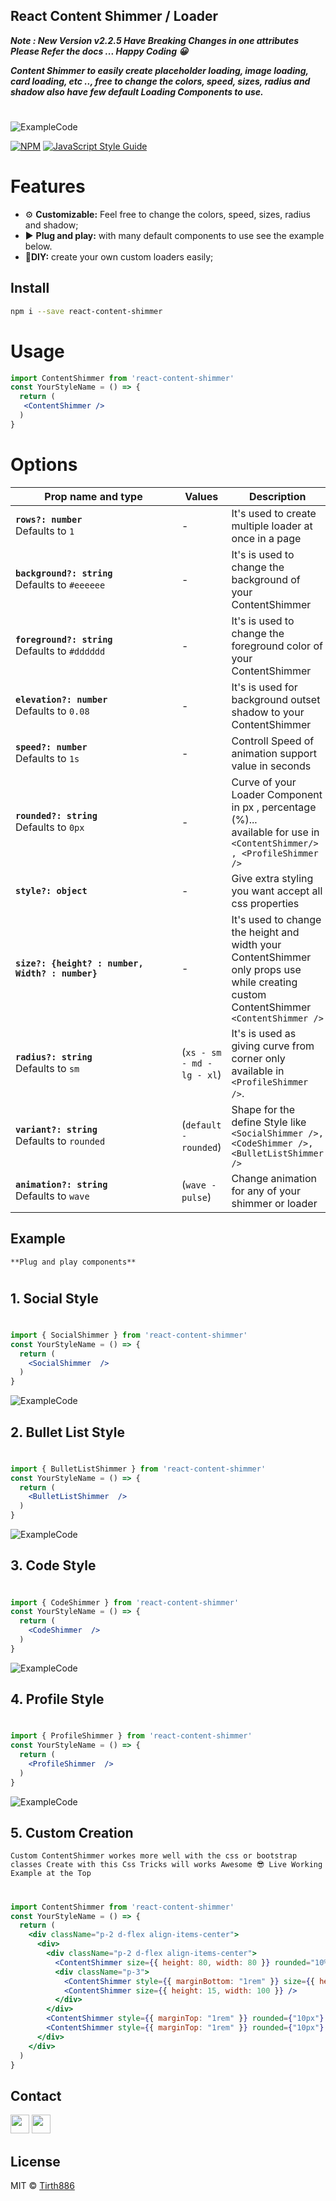 ## React Content Shimmer / Loader

***<b> Note : New Version v2.2.5 Have Breaking Changes in one attributes Please Refer the docs ... Happy Coding 😀 </b>***
<br/>

***Content Shimmer to easily create placeholder loading, image loading, card loading, etc .., free to change the colors, speed, sizes, radius and shadow also have few default Loading Components to use.***
#
![ExampleCode](https://raw.githubusercontent.com/Tirth886/react-content-shimmer/main/ss/customizeLoader.gif)

[![NPM](https://img.shields.io/npm/v/react-content-shimmer.svg)](https://www.npmjs.com/package/react-content-shimmer) [![JavaScript Style Guide](https://img.shields.io/badge/code_style-standard-brightgreen.svg)](https://standardjs.com)

# Features

- ⚙ **Customizable:** Feel free to change the colors, speed, sizes, radius and shadow;
- ▶ **Plug and play:** with many default components to use see the example below.
- 📝**DIY:** create your own custom loaders easily;


## Install

```bash
npm i --save react-content-shimmer
```

# Usage

```jsx
import ContentShimmer from 'react-content-shimmer'
const YourStyleName = () => {
  return (
   <ContentShimmer />
  )
}
```

# Options

| <div style="width:250px">Prop name and type</div>             | Values                | Description                                                                                                                                                                                                                                                                                         |
| ------------------------------------------------------------- | -------------------------- | --------------------------------------------------------------------------------------------------------------------------------------------------------------------------------------------------------------------------------------------------------------------------------------------------- |
| **`rows?: number`** <br/> Defaults to `1`             | - |  It's used to create multiple loader at once in a page |
| **`background?: string`** <br/> Defaults to `#eeeeee` | - | It's is used to change the background of your ContentShimmer|
| **`foreground?: string`** <br/> Defaults to `#dddddd` | - | It's is used to change the foreground color of your ContentShimmer|
| **`elevation?: number`** <br /> Defaults to `0.08`    | - | It's is used for background outset shadow to your ContentShimmer|
| **`speed?: number`** <br /> Defaults to `1s`     | - | Controll Speed of animation support value in seconds|
| **`rounded?: string`** <br /> Defaults to `0px`       | - | Curve of your Loader Component in px , percentage (%)...<br/>available for use in `<ContentShimmer/> , <ProfileShimmer />`|
| **`style?: object`**        | - | Give extra styling you want accept all css properties <br/> |
| **`size?: {height? : number, Width? : number}`**  | - | It's used to change the height and width your ContentShimmer </br> only props use while creating custom ContentShimmer `<ContentShimmer />`  |
| **`radius?: string`** <br /> Defaults to `sm`   | (`xs - sm - md - lg - xl`)  | It's is used as giving curve from corner only available in `<ProfileShimmer />`. |
| **`variant?: string`** <br /> Defaults to `rounded`| (`default - rounded`)| Shape for the define Style like <br/>`<SocialShimmer />, <CodeShimmer />,<BulletListShimmer />`|
| **`animation?: string`** <br /> Defaults to `wave`| (`wave - pulse`)| Change animation for any of your shimmer or loader|

## Example 
`**Plug and play components**`
#
## 1. **Social Style**
# 
```jsx
import { SocialShimmer } from 'react-content-shimmer'
const YourStyleName = () => {
  return (
    <SocialShimmer  />
  )
}
```
![ExampleCode](https://raw.githubusercontent.com/Tirth886/react-content-shimmer/main/ss/socialStyle.png)

## 2. **Bullet List Style**
#
```jsx
import { BulletListShimmer } from 'react-content-shimmer'
const YourStyleName = () => {
  return (
    <BulletListShimmer  />
  )
}
```
![ExampleCode](https://raw.githubusercontent.com/Tirth886/react-content-shimmer/main/ss/bulletStyle.png)

## 3. **Code Style**
#
```jsx
import { CodeShimmer } from 'react-content-shimmer'
const YourStyleName = () => {
  return (
    <CodeShimmer  />
  )
}
```
![ExampleCode](https://raw.githubusercontent.com/Tirth886/react-content-shimmer/main/ss/codeStyle.png)

## 4. **Profile Style**
#
```jsx
import { ProfileShimmer } from 'react-content-shimmer'
const YourStyleName = () => {
  return (
    <ProfileShimmer  />
  )
}
```
![ExampleCode](https://raw.githubusercontent.com/Tirth886/react-content-shimmer/main/ss/profileStyle.png)


## 5. **Custom Creation**
`Custom ContentShimmer workes more well with the css or bootstrap classes Create with this Css Tricks will works Awesome 😎 Live Working Example at the Top`
#
```jsx
import ContentShimmer from 'react-content-shimmer'
const YourStyleName = () => {
  return (
    <div className="p-2 d-flex align-items-center">
      <div>
        <div className="p-2 d-flex align-items-center">
          <ContentShimmer size={{ height: 80, width: 80 }} rounded="10%" />
          <div className="p-3">
            <ContentShimmer style={{ marginBottom: "1rem" }} size={{ height: 15, width: 200 }} />
            <ContentShimmer size={{ height: 15, width: 100 }} />
          </div>
        </div>
        <ContentShimmer style={{ marginTop: "1rem" }} rounded={"10px"} size={{ height: 15, width: 350 }} />
        <ContentShimmer style={{ marginTop: "1rem" }} rounded={"10px"} size={{ height: 15, width: 350 }} />
      </div>
    </div>
  )
}
```
## Contact
<a href="https://www.linkedin.com/in/tirthjain886/"><img src="https://static-exp1.licdn.com/sc/h/al2o9zrvru7aqj8e1x2rzsrca" height="30" width="30"/></a>
<a href="https://www.instagram.com/tirth.jain886/"><img src="https://www.instagram.com/static/images/ico/favicon-192.png/68d99ba29cc8.png" height="30" width="30"/></a>

## License

MIT © [Tirth886](https://github.com/Tirth886)
